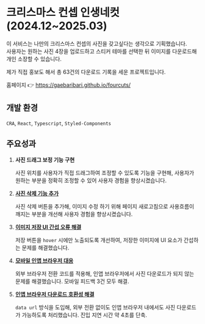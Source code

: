 # 크리스마스 컨셉 인생네컷 (2024.12~2025.03)

이 서비스는 나만의 크리스마스 컨셉의 사진을 갖고싶다는 생각으로 기획했습니다.<br/>
사용자는 원하는 사진 4장을 업로드하고 스티커 테마를 선택한 뒤 이미지를 다운로드해 개인 소장할 수 있습니다.<br/>

제가 직접 홍보도 해서 총 63건의 다운로드 기록을 세운 프로젝트입니다.

홈페이지 👉 https://gaebaribari.github.io/fourcuts/

## 개발 환경

`CRA`, `React`, `Typescript`, `Styled-Components`

## 주요성과

1. **사진 드래그 보정 기능 구현**

   사진 위치를 사용자가 직접 드래그하여 조정할 수 있도록 기능을 구현해, 사용자가 원하는 부분을 정확히 조정할 수 있어 사용자 경험을 향상시켰습니다.

2. [**사진 삭제 기능 추가**](https://velog.io/@gaebaribari/%ED%94%84%EB%A1%9C%EC%A0%9D%ED%8A%B8-%EA%B0%9C%EC%84%A0%ED%95%98%EA%B8%B0-%EC%9D%B4%EB%AF%B8%EC%A7%80-%EC%82%AD%EC%A0%9C-%EA%B8%B0%EB%8A%A5)

   사진 삭제 버튼을 추가해, 이미지 수정 하기 위해 페이지 새로고침으로 사용흐름이 깨지는 부분을 개선해 사용자 경험을 향상시켰습니다.

3. [**이미지 저장 UI 간섭 오류 해결**](https://velog.io/@gaebaribari/%EC%A7%84%EC%A7%9C-%EB%A7%88%EC%A7%80%EB%A7%89-%ED%94%BC%EB%93%9C%EB%B0%B1-%EC%82%AC%EC%A7%84%EB%8B%A4%EC%9A%B4%ED%95%A0%EB%95%8C)

   저장 버튼을 `hover` 시에만 노출되도록 개선하여, 저장한 이미지에 UI 요소가 간섭하는 문제를 해결했습니다.

4. [**모바일 인앱 브라우저 대응**](https://velog.io/@gaebaribari/%EB%AA%A8%EB%B0%94%EC%9D%BC-%ED%94%BC%EB%93%9C%EB%B0%B1-3%EA%B1%B4-%ED%95%B4%EA%B2%B0%ED%95%B4%EB%B3%B4%EC%9E%90)

   외부 브라우저 전환 코드를 적용해, 인앱 브라우저에서 사진 다운로드가 되지 않는 문제를 해결했습니다. 모바일 피드백 3건 모두 해결.

5. [**인앱 브라우저 다운로드 호환성 해결**](https://velog.io/@gaebaribari/%EC%B9%B4%EC%B9%B4%EC%98%A4-%EC%9D%B8%EC%95%B1-%EB%B8%8C%EB%9D%BC%EC%9A%B0%EC%A0%80-%EC%82%AC%EC%A7%84-%EB%8B%A4%EC%9A%B4)

   `data url` 방식을 도입해, 외부 전환 없이도 인앱 브라우저 내에서도 사진 다운로드가 가능하도록 처리했습니다. 진입 지연 시간 약 4초를 단축.
